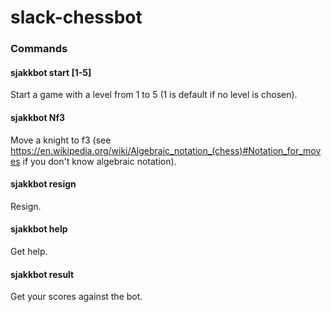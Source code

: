 # slack-chessbot

### Commands

#### sjakkbot start [1-5]

Start a game with a level from 1 to 5 (1 is default if no level is chosen).

#### sjakkbot Nf3

Move a knight to f3 (see https://en.wikipedia.org/wiki/Algebraic_notation_(chess)#Notation_for_moves if you don't know algebraic notation).

#### sjakkbot resign

Resign.

#### sjakkbot help

Get help.

#### sjakkbot result

Get your scores against the bot.
